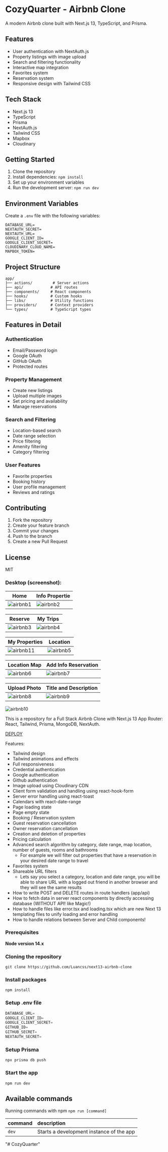 # CozyQuarter - Airbnb Clone

A modern Airbnb clone built with Next.js 13, TypeScript, and Prisma.

## Features

- User authentication with NextAuth.js
- Property listings with image upload
- Search and filtering functionality
- Interactive map integration
- Favorites system
- Reservation system
- Responsive design with Tailwind CSS

## Tech Stack

- Next.js 13
- TypeScript
- Prisma
- NextAuth.js
- Tailwind CSS
- Mapbox
- Cloudinary

## Getting Started

1. Clone the repository
2. Install dependencies: `npm install`
3. Set up your environment variables
4. Run the development server: `npm run dev`

## Environment Variables

Create a `.env` file with the following variables:

```
DATABASE_URL=
NEXTAUTH_SECRET=
NEXTAUTH_URL=
GOOGLE_CLIENT_ID=
GOOGLE_CLIENT_SECRET=
CLOUDINARY_CLOUD_NAME=
MAPBOX_TOKEN=
```

## Project Structure

```
app/
├── actions/         # Server actions
├── api/            # API routes
├── components/     # React components
├── hooks/          # Custom hooks
├── libs/           # Utility functions
├── providers/      # Context providers
└── types/          # TypeScript types
```

## Features in Detail

### Authentication
- Email/Password login
- Google OAuth
- GitHub OAuth
- Protected routes

### Property Management
- Create new listings
- Upload multiple images
- Set pricing and availability
- Manage reservations

### Search and Filtering
- Location-based search
- Date range selection
- Price filtering
- Amenity filtering
- Category filtering

### User Features
- Favorite properties
- Booking history
- User profile management
- Reviews and ratings

## Contributing

1. Fork the repository
2. Create your feature branch
3. Commit your changes
4. Push to the branch
5. Create a new Pull Request

## License

MIT

### Desktop (screenshot):

| Home  | Info Propertie | 
| --- | --- |
| ![airbnb1](https://github.com/Luancss/next13-airbnb-clone/assets/104950187/ca1eeaab-3c30-4f51-8966-ab4a4e688b45) | ![airbnb2](https://github.com/Luancss/next13-airbnb-clone/assets/104950187/f6a3120f-eef0-4e19-bfa0-e49b3c57bad8)


| Reserve | My Trips |
| --- | --- |
| ![airbnb3](https://github.com/Luancss/next13-airbnb-clone/assets/104950187/e943c998-01cb-4750-8e4d-fdebb79d3096) | ![airbnb4](https://github.com/Luancss/next13-airbnb-clone/assets/104950187/f21059ea-c7a6-4e64-b1c0-476d9366a35b)

| My Properties  | Location | 
| --- | --- |
| ![airbnb11](https://github.com/Luancss/next13-airbnb-clone/assets/104950187/5b00e46b-3eaa-4efe-922a-04c5d62b927b) | ![airbnb5](https://github.com/Luancss/next13-airbnb-clone/assets/104950187/98a590a2-3e6f-453c-afbf-d422c12c2cd2)

| Location Map | Add Info Reservation |
| --- | --- |
| ![airbnb6](https://github.com/Luancss/next13-airbnb-clone/assets/104950187/7260f7f7-0454-4f0e-8d72-3304845ef09e) | ![airbnb7](https://github.com/Luancss/next13-airbnb-clone/assets/104950187/fd0d43d3-c8b0-4b57-bff4-0188697cc367)

| Upload Photo  | Title and Description | 
| --- | --- |
| ![airbnb8](https://github.com/Luancss/next13-airbnb-clone/assets/104950187/abda9a7b-11be-41b8-ab38-6cf3d0decba2) | ![airbnb9](https://github.com/Luancss/next13-airbnb-clone/assets/104950187/12efe872-7c97-4ec3-9961-ec355ee5738f)

![airbnb10](https://github.com/Luancss/next13-airbnb-clone/assets/104950187/84177110-0575-4a81-86d5-1573fcfb4fdd)


This is a repository for a Full Stack Airbnb Clone with Next.js 13 App Router: React, Tailwind, Prisma, MongoDB, NextAuth.

[DEPLOY]()

Features:

- Tailwind design
- Tailwind animations and effects
- Full responsiveness
- Credential authentication
- Google authentication
- Github authentication
- Image upload using Cloudinary CDN
- Client form validation and handling using react-hook-form
- Server error handling using react-toast
- Calendars with react-date-range
- Page loading state
- Page empty state
- Booking / Reservation system
- Guest reservation cancellation
- Owner reservation cancellation
- Creation and deletion of properties
- Pricing calculation
- Advanced search algorithm by category, date range, map location, number of guests, rooms and bathrooms
    - For example we will filter out properties that have a reservation in your desired date range to travel
- Favorites system
- Shareable URL filters
    - Lets say you select a category, location and date range, you will be able to share URL with a logged out friend in another browser and they will see the same results
- How to write POST and DELETE routes in route handlers (app/api)
- How to fetch data in server react components by directly accessing database (WITHOUT API! like Magic!)
- How to handle files like error.tsx and loading.tsx which are new Next 13 templating files to unify loading and error handling
- How to handle relations between Server and Child components!

### Prerequisites

**Node version 14.x**

### Cloning the repository

```shell
git clone https://github.com/Luancss/next13-airbnb-clone
```

### Install packages

```shell
npm install
```

### Setup .env file


```js
DATABASE_URL=
GOOGLE_CLIENT_ID=
GOOGLE_CLIENT_SECRET=
GITHUB_ID=
GITHUB_SECRET=
NEXTAUTH_SECRET=
```

### Setup Prisma

```shell
npx prisma db push

```

### Start the app

```shell
npm run dev
```

## Available commands

Running commands with npm `npm run [command]`

| command         | description                              |
| :-------------- | :--------------------------------------- |
| `dev`           | Starts a development instance of the app |
"# CozyQuarter" 
